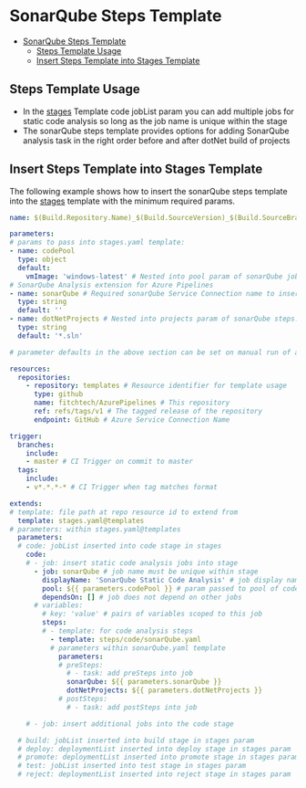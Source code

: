 # SonarQube Steps Template

- [SonarQube Steps Template](#sonarqube-steps-template)
  - [Steps Template Usage](#steps-template-usage)
  - [Insert Steps Template into Stages Template](#insert-steps-template-into-stages-template)

## Steps Template Usage

- In the [stages](../../stages.md) Template code jobList param you can add multiple jobs for static code analysis so long as the job name is unique within the stage
- The sonarQube steps template provides options for adding SonarQube analysis task in the right order before and after dotNet build of projects

## Insert Steps Template into Stages Template

The following example shows how to insert the sonarQube steps template into the [stages](../../stages.md) template with the minimum required params.

```yml
name: $(Build.Repository.Name)_$(Build.SourceVersion)_$(Build.SourceBranchName) # name is the format for $(Build.BuildNumber)

parameters:
# params to pass into stages.yaml template:
- name: codePool
  type: object
  default:
    vmImage: 'windows-latest' # Nested into pool param of sonarQube job
# SonarQube Analysis extension for Azure Pipelines
- name: sonarQube # Required sonarQube Service Connection name to insert steps
  type: string
  default: ''
- name: dotNetProjects # Nested into projects param of sonarQube steps. Can be Visual Studio solution (*.sln) or dotNet projects (*.csproj) to build for SonarQube analysis
  type: string
  default: '*.sln'

# parameter defaults in the above section can be set on manual run of a pipeline to override

resources:
  repositories:
    - repository: templates # Resource identifier for template usage
      type: github
      name: fitchtech/AzurePipelines # This repository
      ref: refs/tags/v1 # The tagged release of the repository
      endpoint: GitHub # Azure Service Connection Name

trigger:
  branches:
    include:
    - master # CI Trigger on commit to master
  tags:
    include:
    - v*.*.*-* # CI Trigger when tag matches format

extends:
# template: file path at repo resource id to extend from
  template: stages.yaml@templates
# parameters: within stages.yaml@templates
  parameters:
  # code: jobList inserted into code stage in stages
    code:
    # - job: insert static code analysis jobs into stage
      - job: sonarQube # job name must be unique within stage
        displayName: 'SonarQube Static Code Analysis' # job display name
        pool: ${{ parameters.codePool }} # param passed to pool of code jobs
        dependsOn: [] # job does not depend on other jobs
      # variables:
        # key: 'value' # pairs of variables scoped to this job
        steps:
        # - template: for code analysis steps
          - template: steps/code/sonarQube.yaml
          # parameters within sonarQube.yaml template
            parameters:
            # preSteps: 
              # - task: add preSteps into job
              sonarQube: ${{ parameters.sonarQube }}
              dotNetProjects: ${{ parameters.dotNetProjects }}
            # postSteps:
              # - task: add postSteps into job

    # - job: insert additional jobs into the code stage

  # build: jobList inserted into build stage in stages param
  # deploy: deploymentList inserted into deploy stage in stages param
  # promote: deploymentList inserted into promote stage in stages param
  # test: jobList inserted into test stage in stages param
  # reject: deploymentList inserted into reject stage in stages param

```
